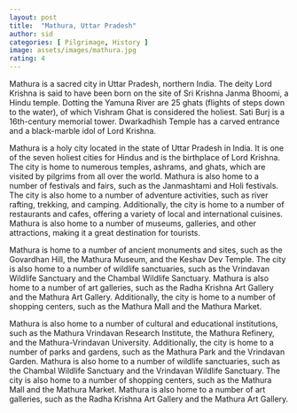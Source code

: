 ```yaml
---
layout: post
title:  "Mathura, Uttar Pradesh"
author: sid
categories: [ Pilgrimage, History ]
image: assets/images/mathura.jpg
rating: 4
---
```

Mathura is a sacred city in Uttar Pradesh, northern India. The deity Lord Krishna is said to have been born on the site of Sri Krishna Janma Bhoomi, a Hindu temple. Dotting the Yamuna River are 25 ghats (flights of steps down to the water), of which Vishram Ghat is considered the holiest. Sati Burj is a 16th-century memorial tower. Dwarkadhish Temple has a carved entrance and a black-marble idol of Lord Krishna.

Mathura is a holy city located in the state of Uttar Pradesh in India. It is one of the seven holiest cities for Hindus and is the birthplace of Lord Krishna. The city is home to numerous temples, ashrams, and ghats, which are visited by pilgrims from all over the world. Mathura is also home to a number of festivals and fairs, such as the Janmashtami and Holi festivals. The city is also home to a number of adventure activities, such as river rafting, trekking, and camping. Additionally, the city is home to a number of restaurants and cafes, offering a variety of local and international cuisines. Mathura is also home to a number of museums, galleries, and other attractions, making it a great destination for tourists.

Mathura is home to a number of ancient monuments and sites, such as the Govardhan Hill, the Mathura Museum, and the Keshav Dev Temple. The city is also home to a number of wildlife sanctuaries, such as the Vrindavan Wildlife Sanctuary and the Chambal Wildlife Sanctuary. Mathura is also home to a number of art galleries, such as the Radha Krishna Art Gallery and the Mathura Art Gallery. Additionally, the city is home to a number of shopping centers, such as the Mathura Mall and the Mathura Market.

Mathura is also home to a number of cultural and educational institutions, such as the Mathura Vrindavan Research Institute, the Mathura Refinery, and the Mathura-Vrindavan University. Additionally, the city is home to a number of parks and gardens, such as the Mathura Park and the Vrindavan Garden. Mathura is also home to a number of wildlife sanctuaries, such as the Chambal Wildlife Sanctuary and the Vrindavan Wildlife Sanctuary. The city is also home to a number of shopping centers, such as the Mathura Mall and the Mathura Market. Mathura is also home to a number of art galleries, such as the Radha Krishna Art Gallery and the Mathura Art Gallery.


<div class="pa-carousel-widget" style="width:100%; height:480px; display:none;"
  data-link="https://traveltriangle.com/blog/things-to-do-in-mathura/"
  data-title="Mathura, Uttar Pradesh"
  data-description="Pilgrimage, History"
  data-delay="3">
  <object data="https://lh3.googleusercontent.com/VVot2PoRoMeq6LhufW5mLQiJb9nL2Gk7Sxn_Mutb3j5VPa-EWBK8a8oWab6ft6beq7XBcBVjPSTHtTc6XV7CH-dcwLLPnn9ZdXzkouwJ1ZlgfPer3IqO6Opudff4JClrZqmTM-3d4NQ=w1920-h1080"></object>
  <object data="https://lh3.googleusercontent.com/x2-5Vm9qMToQQwgLSXXAUBLa6a4MmNod67rSE8ymXf33Bjei1HKakeGKM3G8YMw5vszIFxa6vhoU5WHB8Pg_ZW--5OmDXqwN4VWkdKrdSbplFL_c0z7c7dlakDkFlBLiwd1FJ5YIgHo=w1920-h1080"></object>
  <object data="https://lh3.googleusercontent.com/54pV8kBXHnhR-cgsZ6duc5d3pLRMTF1UDLtZcWkqnDohws0z-vSOcHs0fsi9brqUiSh-5idykLcksy4RG0GOKzfCFQZ5Ni9QcLrEaLe_EPvrO61I04j-n7BPDM-UiGjeK-Dw2LD9L10=w1920-h1080"></object>
  <object data="https://lh3.googleusercontent.com/Q63JwWkHzr_ZG8h1XLEn7S60OAGSRx9suADCkq0V6UGjXjc7owUHZuBn68tTe7BsJOi79s_K1nLoZoJYG6k6a0YUp56Ybf90iwPvYvM6WbHI-Uby0hua6uPMZSNvMGVsOHo8qpp--VE=w1920-h1080"></object>
  <object data="https://lh3.googleusercontent.com/is_fuILe_p_vG5onS5sD6k0Oub1Sz3SJfR-e5U0jOUIAvkjt7uw0V_DzkvYqzX-WkZl5COllpWGiiHRFsr0-p8AzOXe-oWT_cgBJ5GKZTSRdBv1eymHe9HFp4L76yUBhoBU7qR5cRXk=w1920-h1080"></object>
  <object data="https://lh3.googleusercontent.com/EOg3Ptd-WfbgHnwj0Pa16C7Nu68FuVPN33rhk7DpEWxty8z6TiqEIms8DqfOBZrFSEDE492V41FwRpX8ZGATeCeI5IO2iDhk3xQ6pMWDQ-B7h0JccDFkUFtunHp78yjvkKY9tDQhLmk=w1920-h1080"></object>
  <object data="https://lh3.googleusercontent.com/6h7O_D77Y1ZGv7W-mWN5eRQN03pUjDgSZkhthyZLenjOVkqV8CXQhzJNRS7IkDoeAEj5ZbzCF-TXxYOcNbUmL6x4fjBI-KPThpIhTseGkz5K9v9S1ZF_G__U_8CitfGZgsNMIos4DBM=w1920-h1080"></object>
  <object data="https://lh3.googleusercontent.com/LWdrJHwRJTt-gbjDD_gtH4w3qRnYNYlsI_Xe3j42txXOThAtJoVPrwTi_ttzv0FPk7UwJ6R0rhx7VwTqHs3eCwBpHBY3iPNrFRsb0n8vR1Sh7v3WIwyefhxBKW2s-Vi7Ut1DcbuBGjw=w1920-h1080"></object>
  <object data="https://lh3.googleusercontent.com/sxcQeqNQnOt_ZiAb0ToyUPyp__k8n4zXOQ_uUFRNKZqOX3QFXKoGfSvjDjhbC1p-rXvGpeVn86BpDqtf6IArAJbyYFoRBrTIi3LTWCl0j0miOAKS9Qvd-JX2WBe92Fk0118rbPwxIho=w1920-h1080"></object>
  <object data="https://lh3.googleusercontent.com/lza5JqSqNI4VimEffu6SVCJ23jEKqTqd0RAIgxLr0PjsV8suqJzbP0d-OuiUmgnNWdQnN-1I2AqXbzq-J-qkp3G-El0g3zVH-uaB98S8kQsAv6uhWhJmxg-MDvOmI-yM4DQDt5ZFVFw=w1920-h1080"></object>
</div>
